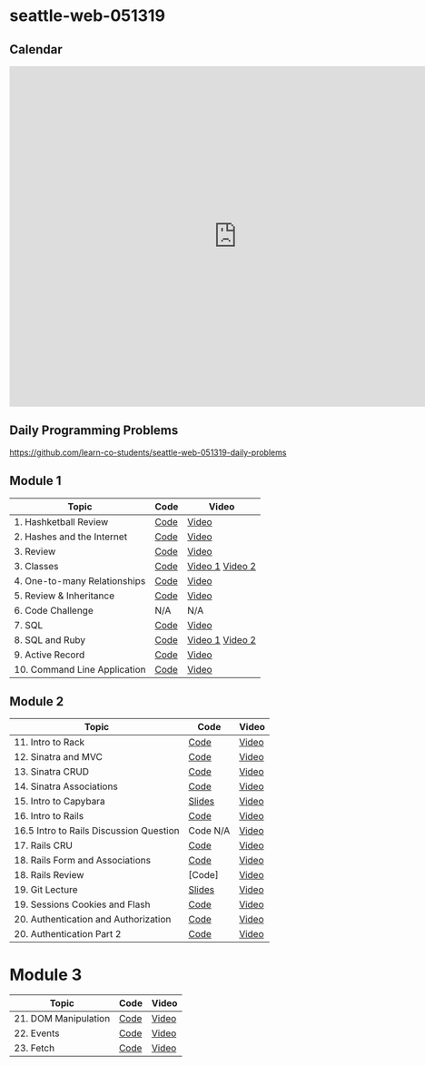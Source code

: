 # seattle-web-051319

## Calendar

<iframe src="https://calendar.google.com/calendar/embed?height=600&amp;wkst=1&amp;bgcolor=%23ffffff&amp;ctz=America%2FLos_Angeles&amp;mode=WEEK&amp;src=ZmxhdGlyb25zY2hvb2wuY29tX2M0YzBmNG1ucGNyaWUzYzVpb2NvYmJ2OGZvQGdyb3VwLmNhbGVuZGFyLmdvb2dsZS5jb20&amp;src=ZmxhdGlyb25zY2hvb2wuY29tX3I0cHNpcWRoMzdjaDhrNXN2NDV0aHYxNHBvQGdyb3VwLmNhbGVuZGFyLmdvb2dsZS5jb20&amp;color=%233F51B5&amp;color=%23EF6C00" style="border-width:0" width="800" height="600" frameborder="0" scrolling="no"></iframe>

## Daily Programming Problems
<https://github.com/learn-co-students/seattle-web-051319-daily-problems>

## Module 1

| Topic                  | Code                | Video                                  |
| ---------------------- | ------------------- | -------------------------------------- |
| 1. Hashketball Review | [Code](https://github.com/learn-co-students/seattle-web-051319/tree/master/01-hashketball-review) | [Video](https://youtu.be/QhWpq5oE3lc) |
| 2. Hashes and the Internet | [Code](https://github.com/learn-co-students/seattle-web-051319/tree/master/02-internet-requests) | [Video](https://youtu.be/xaFKe-Hs2Og) |
| 3. Review | [Code](https://github.com/dahby/apis-and-iteration) | [Video](https://www.youtube.com/watch?v=0aONSpvA7dw) |
| 3. Classes | [Code](https://github.com/learn-co-students/seattle-web-051319/tree/master/03-classes) | [Video 1](https://youtu.be/vnzDcGyPOR4) [Video 2](https://youtu.be/AA-5OR6DlXY) |
| 4. One-to-many Relationships | [Code](https://github.com/learn-co-students/seattle-web-051319/tree/master/04-many-to-one) | [Video](https://youtu.be/KCdDB9LIuuE) |
| 5. Review & Inheritance | [Code](https://github.com/learn-co-students/seattle-web-051319/tree/master/05-inheritance) | [Video](https://youtu.be/zwOShQO34Ic) |
| 6. Code Challenge | N/A | N/A |
| 7. SQL | [Code](https://github.com/learn-co-students/seattle-web-051319/tree/master/07-sql) | [Video](https://www.youtube.com/watch?v=wCuqLAZofvU) |
| 8. SQL and Ruby | [Code](https://github.com/learn-co-students/seattle-web-051319/tree/master/08-sql-and-ruby) | [Video 1](https://youtu.be/pxBfBRNzly0) [Video 2](https://youtu.be/AM8qON3Rn9w)|
| 9. Active Record | [Code](https://github.com/learn-co-students/seattle-web-051319/tree/master/09-active-record/game_shows) | [Video](https://youtu.be/oSViixOE6Oc) |
| 10. Command Line Application | [Code](https://github.com/learn-co-students/seattle-web-051319/tree/master/10-command-line-applications) | [Video](https://youtu.be/YfXlzy9fc-I) |

## Module 2 

| Topic                  | Code                | Video                                  |
| ---------------------- | ------------------- | -------------------------------------- |
| 11. Intro to Rack | [Code](https://github.com/learn-co-students/seattle-web-051319/tree/master/11-rack-intro) | [Video](https://youtu.be/ivczzDBLO6E) |
| 12. Sinatra and MVC | [Code](https://github.com/learn-co-students/seattle-web-051319/tree/master/12-sinatra-mvc) | [Video](https://youtu.be/G1oqOBzXOBo) |
| 13. Sinatra CRUD | [Code](https://github.com/learn-co-students/seattle-web-051319/tree/master/13-sinatra-CRUD-REst) | [Video](https://youtu.be/MJnulJZ3b9Q) |
| 14. Sinatra Associations | [Code](https://github.com/learn-co-students/seattle-web-051319/tree/master/14-sinatra-associations-and-forms/prep-material) | [Video](https://youtu.be/3oHKy5qNUkA) |
| 15. Intro to Capybara | [Slides](https://docs.google.com/presentation/d/1vUErOo7OS903lncxox5-qZCn7hssYPrNqb0xD7K91A8/edit?usp=sharing) | [Video](https://youtu.be/EvxpmqelmVw) |
| 16. Intro to Rails | [Code](https://github.com/dahby/rails-intro-seattle-web-051319/tree/master) | [Video](https://www.youtube.com/watch?v=BgOlNdrEHIc&feature=youtu.be) |
| 16.5 Intro to Rails Discussion Question | Code N/A | [Video](https://youtu.be/ERogGlHnRvs) |
| 17. Rails CRU | [Code](https://github.com/learn-co-students/seattle-web-051319/tree/master/15-rails-CRU) | [Video](https://youtu.be/TG5yZW7jcfQ) |
| 18. Rails Form and Associations | [Code](https://github.com/learn-co-students/seattle-web-051319/tree/master/16-rails-forms-and-associations) | [Video](https://youtu.be/7x1dGYjmzIo) |
| 18. Rails Review | [Code] | [Video](https://youtu.be/fKSMot3DD_A) |
| 19. Git Lecture | [Slides](https://docs.google.com/presentation/d/1SDWtJiohhfwjK7H0zX200wemFoCz_MVgB272lX3UqN8/edit?usp=sharing) | [Video](https://youtu.be/wiqr9BjgXXw) |
| 19. Sessions Cookies and Flash | [Code](https://github.com/learn-co-students/seattle-web-051319/tree/master/18-sessions-cookies/24-rails-cookies) | [Video](https://youtu.be/8RAZMC3Og5k) |
| 20. Authentication and Authorization | [Code](https://github.com/learn-co-students/seattle-web-051319/tree/master/19-authentication-authorization) | [Video](https://youtu.be/7y2I3xdgoRs) |
| 20. Authentication Part 2 | [Code](https://github.com/learn-co-students/seattle-web-051319/tree/master/21-authentication-part2) | [Video](https://youtu.be/tCZyb0qxidQ) |

# Module 3
| Topic                  | Code                | Video                                  |
| ---------------------- | ------------------- | -------------------------------------- |
| 21. DOM Manipulation | [Code](https://github.com/learn-co-students/seattle-web-051319/tree/master/21-dom-manipulation) | [Video](https://youtu.be/Z-kcKY6N2oc) |
| 22. Events | [Code](https://github.com/learn-co-students/seattle-web-051319/tree/master/22-events) | [Video](https://youtu.be/DPHv0lZKMY4) |
| 23. Fetch | [Code](https://github.com/dahby/making-fetch-happen/tree/master) | [Video](https://www.youtube.com/watch?v=e7TwaDYncNY&feature=youtu.be) |
